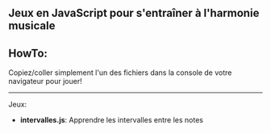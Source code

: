 Jeux en JavaScript pour s'entraîner à l'harmonie musicale
---

HowTo: 
--

Copiez/coller simplement l'un des fichiers dans la console de votre navigateur pour jouer!

--- 

Jeux:

- **intervalles.js**: Apprendre les intervalles entre les notes
